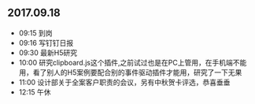 ## 2017.09.18
* 09:15 到岗
* 09:16 写钉钉日报
* 09:30 最新H5研究
* 10:00 研究clipboard.js这个插件,之前试过也是在PC上管用，在手机端不能用，看了别人的H5案例要配合别的事件驱动插件才能用，研究了一下无果
* 11:00 设计部关于全案客户职责的会议，另有中秋贺卡评选，恭喜垂垂
* 12:15 午休
